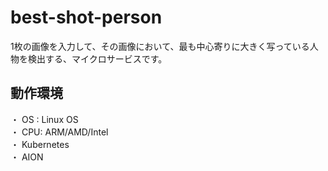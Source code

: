 # best-shot-person  
1枚の画像を入力して、その画像において、最も中心寄りに大きく写っている人物を検出する、マイクロサービスです。  

## 動作環境
・ OS : Linux OS  
・ CPU: ARM/AMD/Intel  
・ Kubernetes  
・ AION  
